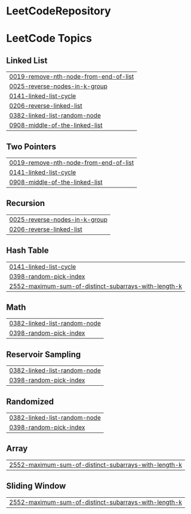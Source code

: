# LeetCodeRepository
<!---LeetCode Topics Start-->
# LeetCode Topics
## Linked List
|  |
| ------- |
| [0019-remove-nth-node-from-end-of-list](https://github.com/Ruchita-22/LeetCodeRepository/tree/master/0019-remove-nth-node-from-end-of-list) |
| [0025-reverse-nodes-in-k-group](https://github.com/Ruchita-22/LeetCodeRepository/tree/master/0025-reverse-nodes-in-k-group) |
| [0141-linked-list-cycle](https://github.com/Ruchita-22/LeetCodeRepository/tree/master/0141-linked-list-cycle) |
| [0206-reverse-linked-list](https://github.com/Ruchita-22/LeetCodeRepository/tree/master/0206-reverse-linked-list) |
| [0382-linked-list-random-node](https://github.com/Ruchita-22/LeetCodeRepository/tree/master/0382-linked-list-random-node) |
| [0908-middle-of-the-linked-list](https://github.com/Ruchita-22/LeetCodeRepository/tree/master/0908-middle-of-the-linked-list) |
## Two Pointers
|  |
| ------- |
| [0019-remove-nth-node-from-end-of-list](https://github.com/Ruchita-22/LeetCodeRepository/tree/master/0019-remove-nth-node-from-end-of-list) |
| [0141-linked-list-cycle](https://github.com/Ruchita-22/LeetCodeRepository/tree/master/0141-linked-list-cycle) |
| [0908-middle-of-the-linked-list](https://github.com/Ruchita-22/LeetCodeRepository/tree/master/0908-middle-of-the-linked-list) |
## Recursion
|  |
| ------- |
| [0025-reverse-nodes-in-k-group](https://github.com/Ruchita-22/LeetCodeRepository/tree/master/0025-reverse-nodes-in-k-group) |
| [0206-reverse-linked-list](https://github.com/Ruchita-22/LeetCodeRepository/tree/master/0206-reverse-linked-list) |
## Hash Table
|  |
| ------- |
| [0141-linked-list-cycle](https://github.com/Ruchita-22/LeetCodeRepository/tree/master/0141-linked-list-cycle) |
| [0398-random-pick-index](https://github.com/Ruchita-22/LeetCodeRepository/tree/master/0398-random-pick-index) |
| [2552-maximum-sum-of-distinct-subarrays-with-length-k](https://github.com/Ruchita-22/LeetCodeRepository/tree/master/2552-maximum-sum-of-distinct-subarrays-with-length-k) |
## Math
|  |
| ------- |
| [0382-linked-list-random-node](https://github.com/Ruchita-22/LeetCodeRepository/tree/master/0382-linked-list-random-node) |
| [0398-random-pick-index](https://github.com/Ruchita-22/LeetCodeRepository/tree/master/0398-random-pick-index) |
## Reservoir Sampling
|  |
| ------- |
| [0382-linked-list-random-node](https://github.com/Ruchita-22/LeetCodeRepository/tree/master/0382-linked-list-random-node) |
| [0398-random-pick-index](https://github.com/Ruchita-22/LeetCodeRepository/tree/master/0398-random-pick-index) |
## Randomized
|  |
| ------- |
| [0382-linked-list-random-node](https://github.com/Ruchita-22/LeetCodeRepository/tree/master/0382-linked-list-random-node) |
| [0398-random-pick-index](https://github.com/Ruchita-22/LeetCodeRepository/tree/master/0398-random-pick-index) |
## Array
|  |
| ------- |
| [2552-maximum-sum-of-distinct-subarrays-with-length-k](https://github.com/Ruchita-22/LeetCodeRepository/tree/master/2552-maximum-sum-of-distinct-subarrays-with-length-k) |
## Sliding Window
|  |
| ------- |
| [2552-maximum-sum-of-distinct-subarrays-with-length-k](https://github.com/Ruchita-22/LeetCodeRepository/tree/master/2552-maximum-sum-of-distinct-subarrays-with-length-k) |
<!---LeetCode Topics End-->